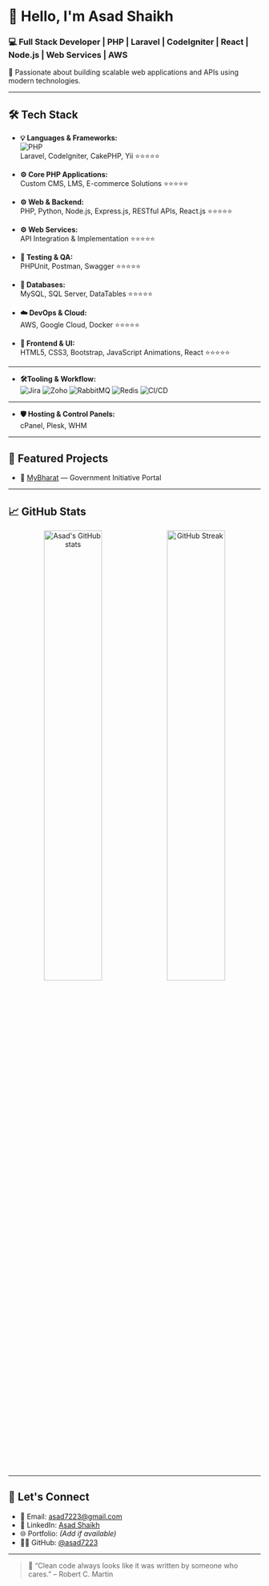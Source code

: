 # 👋 Hello, I'm Asad Shaikh

### 💻 Full Stack Developer | PHP | Laravel | CodeIgniter | React | Node.js | Web Services | AWS

🚀 Passionate about building scalable web applications and APIs using modern technologies.

---

## 🛠️ Tech Stack

- **💡 Languages & Frameworks:**  
  ![PHP](https://img.shields.io/badge/PHP-777BB4?style=flat&logo=php&logoColor=white)  
  Laravel, CodeIgniter, CakePHP, Yii ⭐️⭐️⭐️⭐️⭐️

- **⚙️ Core PHP Applications:**  
  Custom CMS, LMS, E-commerce Solutions ⭐️⭐️⭐️⭐️⭐️

- **⚙️ Web & Backend:**  
  PHP, Python, Node.js, Express.js, RESTful APIs, React.js ⭐️⭐️⭐️⭐️⭐️

- **⚙️ Web Services:**  
  API Integration & Implementation ⭐️⭐️⭐️⭐️⭐️

- **🧪 Testing & QA:**  
  PHPUnit, Postman, Swagger ⭐️⭐️⭐️⭐️⭐️ 

- **💾 Databases:**  
  MySQL, SQL Server, DataTables ⭐️⭐️⭐️⭐️⭐️ 

- **☁️ DevOps & Cloud:**  
  AWS, Google Cloud, Docker ⭐️⭐️⭐️⭐️⭐️ 

- **🎨 Frontend & UI:**  
  HTML5, CSS3, Bootstrap, JavaScript Animations, React ⭐️⭐️⭐️⭐️⭐️ 

---

- **🛠️Tooling & Workflow:**  
  ![Jira](https://img.shields.io/badge/Jira-0052CC?style=for-the-badge&logo=jira&logoColor=white)
  ![Zoho](https://img.shields.io/badge/Zoho-CC092F?style=for-the-badge&logo=zoho&logoColor=white)
  ![RabbitMQ](https://img.shields.io/badge/RabbitMQ-FF6600?style=for-the-badge&logo=rabbitmq&logoColor=white)
  ![Redis](https://img.shields.io/badge/Redis-DC382D?style=for-the-badge&logo=redis&logoColor=white)
  ![CI/CD](https://img.shields.io/badge/CI/CD-Pipeline-blueviolet?style=for-the-badge)


---

- **🛡️ Hosting & Control Panels:**  
  cPanel, Plesk, WHM

---

## 🌟 Featured Projects

- 🔗 [MyBharat](#) — Government Initiative Portal 

---

## 📈 GitHub Stats

<p align="center">
  <img src="https://github-readme-stats.vercel.app/api?username=asad-shaikh007&show_icons=true&theme=tokyonight" alt="Asad's GitHub stats" width="48%"/>
  <img src="https://streak-stats.demolab.com/?user=asad-shaikh007&theme=tokyonight" alt="GitHub Streak" width="48%"/>
</p>

---

## 🤝 Let's Connect

- 📧 Email: [asad7223@gmail.com](mailto:asad7223@gmail.com)  
- 💼 LinkedIn: [Asad Shaikh](https://linkedin.com/in/asad-shaikh-215373159/)  
- 🌐 Portfolio: *(Add if available)*  
- 🧑‍💻 GitHub: [@asad7223](https://github.com/asad-shaikh007)

---

> 💬 “Clean code always looks like it was written by someone who cares.” – Robert C. Martin

